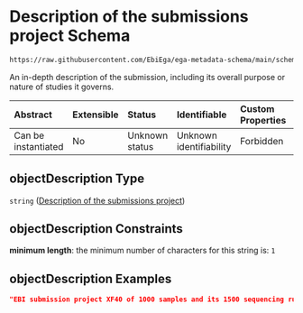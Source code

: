 # Description of the submissions project Schema

```txt
https://raw.githubusercontent.com/EbiEga/ega-metadata-schema/main/schemas/EGA.submission.json#/properties/objectDescription
```

An in-depth description of the submission, including its overall purpose or nature of studies it governs.

| Abstract            | Extensible | Status         | Identifiable            | Custom Properties | Additional Properties | Access Restrictions | Defined In                                                                           |
| :------------------ | :--------- | :------------- | :---------------------- | :---------------- | :-------------------- | :------------------ | :----------------------------------------------------------------------------------- |
| Can be instantiated | No         | Unknown status | Unknown identifiability | Forbidden         | Allowed               | none                | [EGA.submission.json\*](../../../schemas/EGA.submission.json "open original schema") |

## objectDescription Type

`string` ([Description of the submissions project](ega-20-properties-description-of-the-submissions-project.md))

## objectDescription Constraints

**minimum length**: the minimum number of characters for this string is: `1`

## objectDescription Examples

```json
"EBI submission project XF40 of 1000 samples and its 1500 sequencing runs"
```
